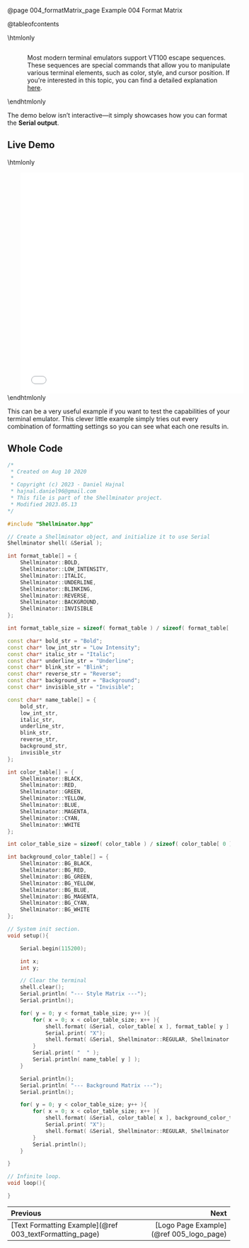 @page 004_formatMatrix_page Example 004 Format Matrix

@tableofcontents

\htmlonly
<div style="display:flex; align-items: center;">
    <div style="width:100px; height:100px; margin-right: 20px;">
        <lottie-player src="Light-bulb.json" background="transparent" speed="1" style="width: 100%; height: 100%;" direction="1" playMode="normal" loop autoplay></lottie-player>
    </div>
    <div>
        <p>Most modern terminal emulators support VT100 escape sequences. These sequences are special commands that allow you to manipulate various terminal elements, such as color, style, and cursor position. If you're interested in this topic, you can find a detailed explanation <a href='https://vt100.net/docs/vt100-ug/chapter3.html'>here</a>.
        </p>
    </div>
</div>
\endhtmlonly

The demo below isn’t interactive—it simply showcases how you can format the **Serial output**.

## Live Demo

\htmlonly
<iframe id="demoFrame" src="webExamples/004_formatMatrix.html" style="height:500px;width:100%;border:none;display:block; margin-left:30px;"></iframe>
\endhtmlonly

This can be a very useful example if you want to test the capabilities of your terminal emulator. This clever little example simply tries out every combination of formatting settings so you can see what each one results in.

## Whole Code

```cpp
/*
 * Created on Aug 10 2020
 *
 * Copyright (c) 2023 - Daniel Hajnal
 * hajnal.daniel96@gmail.com
 * This file is part of the Shellminator project.
 * Modified 2023.05.13
*/

#include "Shellminator.hpp"

// Create a Shellminator object, and initialize it to use Serial
Shellminator shell( &Serial );

int format_table[] = {
    Shellminator::BOLD,
    Shellminator::LOW_INTENSITY,
    Shellminator::ITALIC,
    Shellminator::UNDERLINE,
    Shellminator::BLINKING,
    Shellminator::REVERSE,
    Shellminator::BACKGROUND,
    Shellminator::INVISIBLE
};

int format_table_size = sizeof( format_table ) / sizeof( format_table[ 0 ] );

const char* bold_str = "Bold";
const char* low_int_str = "Low Intensity";
const char* italic_str = "Italic";
const char* underline_str = "Underline";
const char* blink_str = "Blink";
const char* reverse_str = "Reverse";
const char* background_str = "Background";
const char* invisible_str = "Invisible";

const char* name_table[] = {
    bold_str,
    low_int_str,
    italic_str,
    underline_str,
    blink_str,
    reverse_str,
    background_str,
    invisible_str
};

int color_table[] = {
    Shellminator::BLACK,
    Shellminator::RED,
    Shellminator::GREEN,
    Shellminator::YELLOW,
    Shellminator::BLUE,
    Shellminator::MAGENTA,
    Shellminator::CYAN,
    Shellminator::WHITE 
};

int color_table_size = sizeof( color_table ) / sizeof( color_table[ 0 ] );

int background_color_table[] = {
    Shellminator::BG_BLACK,
    Shellminator::BG_RED,
    Shellminator::BG_GREEN,
    Shellminator::BG_YELLOW,
    Shellminator::BG_BLUE,
    Shellminator::BG_MAGENTA,
    Shellminator::BG_CYAN,
    Shellminator::BG_WHITE 
};

// System init section.
void setup(){

    Serial.begin(115200);

    int x;
    int y;

    // Clear the terminal
    shell.clear();
    Serial.println( "--- Style Matrix ---");
    Serial.println();

    for( y = 0; y < format_table_size; y++ ){
        for( x = 0; x < color_table_size; x++ ){
            shell.format( &Serial, color_table[ x ], format_table[ y ] );
            Serial.print( "X");
            shell.format( &Serial, Shellminator::REGULAR, Shellminator::WHITE );
        }
        Serial.print( "  " );
        Serial.println( name_table[ y ] );
    }

    Serial.println();
    Serial.println( "--- Background Matrix ---");
    Serial.println();

    for( y = 0; y < color_table_size; y++ ){
        for( x = 0; x < color_table_size; x++ ){
            shell.format( &Serial, color_table[ x ], background_color_table[ y ] );
            Serial.print( "X");
            shell.format( &Serial, Shellminator::REGULAR, Shellminator::WHITE );
        }
        Serial.println();
    }

}

// Infinite loop.
void loop(){

}
```

<div class="section_buttons">
 
| Previous          |                         Next |
|:------------------|-----------------------------:|
|[Text Formatting Example](@ref 003_textFormatting_page) | [Logo Page Example](@ref 005_logo_page) |
 
</div>
